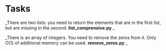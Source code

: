 # Tasks
_There are two lists: you need to return the elements that are in the first list, but are missing in the second. __list_comprensive.py__ _

_There is an array of integers. You need to remove the zeros from it. Only O(1) of additional memory can be used. __remove_zeros.py__ _